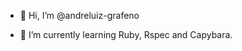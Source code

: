 - 👋 Hi, I’m @andreluiz-grafeno

- 🌱 I’m currently learning Ruby, Rspec and Capybara.


<!---
andreluiz-grafeno/andreluiz-grafeno is a ✨ special ✨ repository because its `README.md` (this file) appears on your GitHub profile.
You can click the Preview link to take a look at your changes.
--->
